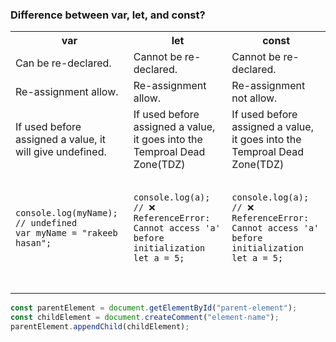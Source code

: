 ### Difference between var, let, and const?

<table>
    <tr>
        <th>var</th>
        <th>let</th>
        <th>const</th>
    </tr>
    <tr>
        <td>Can be re-declared.</td>
        <td>Cannot be re-declared.</td>
        <td>Cannot be re-declared.</td>
    </tr>
    <tr>
        <td>Re-assignment allow.</td>
        <td>Re-assignment allow.</td>
        <td>Re-assignment not allow.</td>
    </tr>
    <tr>
        <td>
            If used before assigned a value,
            it will give undefined.
        </td>
        <td>If used before assigned a value,
        it goes into the Temproal Dead Zone(TDZ)</td>
        <td>If used before assigned a value,
        it goes into the Temproal Dead Zone(TDZ)</td>
    </tr>
    <tr>
        <td>
            <pre>
                <code>
console.log(myName); // undefined
var myName = "rakeeb hasan";
                </code>
            </pre>
        </td>
        <td>
            <pre>
                <code>
console.log(a); // ❌ ReferenceError:
Cannot access 'a' before initialization
let a = 5;
                </code>
            </pre>
        </td>
        <td>
            <pre>
                <code>
console.log(a); // ❌ ReferenceError:
Cannot access 'a' before initialization
let a = 5;
                </code>
            </pre>
        </td>
    </tr>

</table>

```javascript
const parentElement = document.getElementById("parent-element");
const childElement = document.createComment("element-name");
parentElement.appendChild(childElement);
```

